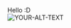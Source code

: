 Hello :D  
<picture>
 <source media="(prefers-color-scheme: dark)" srcset="https://static.vecteezy.com/system/resources/previews/002/454/566/large_2x/beautiful-purple-flower-decorative-icon-free-vector.jpg">
 <source media="(prefers-color-scheme: light)" srcset="https://static.vecteezy.com/system/resources/previews/009/267/428/original/element-flower-icon-free-png.png">
 <img alt="YOUR-ALT-TEXT" src="https://th.bing.com/th/id/OIP.8rkXDnraCXK3azYfGDzgNQHaHa?cb=iwp2&rs=1&pid=ImgDetMain">
</picture>
